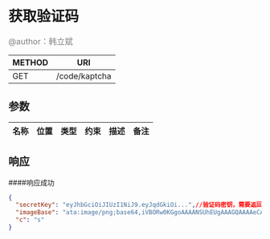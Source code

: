 # 获取验证码
<font color="gray" size="3">@author：韩立斌</font>

|METHOD|URI|
|--|--|
|GET|/code/kaptcha|

## 参数

|名称|位置|类型|约束|描述|备注|
|--|--|--|--|--|--|



## 响应
####响应成功
```json
{
  "secretKey": "eyJhbGciOiJIUzI1NiJ9.eyJqdGkiOi...",//验证码密钥，需要返回
  "imageBase": "ata:image/png;base64,iVBORw0KGgoAAAANSUhEUgAAAGQAAAAeCAIAAABVO...",//验证码base数组
  "c": "s"
}
```


